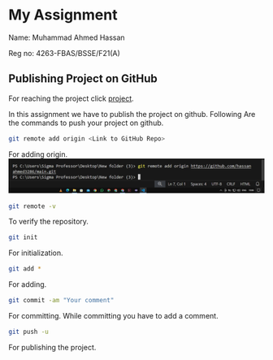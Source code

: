 # My Assignment

Name: Muhammad Ahmed Hassan

Reg no: 4263-FBAS/BSSE/F21(A)

## Publishing Project on GitHub

For reaching the project click [project](https://github.com/hassanahmed3286/main).

In this assignment we have to publish the project on github. Following Are the commands to push your project on github.



```bash
git remote add origin <Link to GitHub Repo>
```
For adding origin.
![alt text](https://github.com/hassanahmed3286/main/blob/main/Adding%20origin.jpg)
```bash
git remote -v
```
To verify the repository.

```bash
git init
```
For initialization.

```bash
git add *
```
For adding.

```bash
git commit -am "Your comment"
```
For committing. While committing you have to add a comment.

```bash
git push -u
```
For publishing the project.


